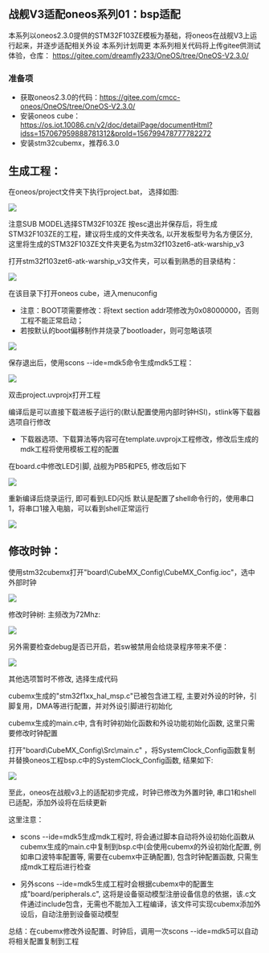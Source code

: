 ## 战舰V3适配oneos系列01：bsp适配
本系列以oneos2.3.0提供的STM32F103ZE模板为基础，将oneos在战舰V3上运行起来，并逐步适配相关外设
本系列计划周更
本系列相关代码将上传gitee供测试体验，仓库：
https://gitee.com/dreamfly233/OneOS/tree/OneOS-V2.3.0/

 ### 准备项
 - 获取oneos2.3.0的代码：https://gitee.com/cmcc-oneos/OneOS/tree/OneOS-V2.3.0/
 - 安装oneos cube：https://os.iot.10086.cn/v2/doc/detailPage/documentHtml?idss=157067959888781312&proId=156799478777782272
 - 安装stm32cubemx，推荐6.3.0



## 生成工程：
在oneos/project文件夹下执行project.bat，
选择如图:


![](figures/project_bat.png)


注意SUB MODEL选择STM32F103ZE
按esc退出并保存后，将生成STM32F103ZE的工程，建议将生成的文件夹改名, 以开发板型号为名方便区分, 这里将生成的STM32F103ZE文件夹更名为stm32f103zet6-atk-warship_v3

打开stm32f103zet6-atk-warship_v3文件夹，可以看到熟悉的目录结构：

![](figures/warship_floder.png)

在该目录下打开oneos cube，进入menuconfig

- 注意：BOOT项需要修改：将text section addr项修改为0x08000000，否则工程不能正常启动；
- 若按默认的boot偏移制作并烧录了bootloader，则可忽略该项

![](figures/boot_config.png)

保存退出后，使用scons --ide=mdk5命令生成mdk5工程：

![](figures/project_generate.png)

双击project.uvprojx打开工程

编译后是可以直接下载进板子运行的(默认配置使用内部时钟HSI)，stlink等下载器选项自行修改
 - 下载器选项、下载算法等内容可在template.uvprojx工程修改，修改后生成的mdk工程将使用模板工程的配置

在board.c中修改LED引脚, 战舰为PB5和PE5, 修改后如下

![](figures/led_config.png)

重新编译后烧录运行, 即可看到LED闪烁
默认是配置了shell命令行的，使用串口1，将串口1接入电脑，可以看到shell正常运行

![](figures/shell.png)


## 修改时钟：

使用stm32cubemx打开"board\CubeMX_Config\CubeMX_Config.ioc"，选中外部时钟

![](figures/cubemx_clock.png)

修改时钟树: 主频改为72Mhz:

![](figures/cubemx_clock_tree.png)

另外需要检查debug是否已开启，若sw被禁用会给烧录程序带来不便：

![](figures/cubemx_debug.png)

其他选项暂时不修改, 选择生成代码

cubemx生成的"stm32f1xx_hal_msp.c"已被包含进工程, 主要对外设的时钟，引脚复用，DMA等进行配置，并对外设引脚进行初始化

cubemx生成的main.c中, 含有时钟初始化函数和外设功能初始化函数, 这里只需要修改时钟配置

打开"board\CubeMX_Config\Src\main.c" ，将SystemClock_Config函数复制并替换oneos工程bsp.c中的SystemClock_Config函数, 结果如下:

![](figures/clock_replace.png)

至此，oneos在战舰v3上的适配初步完成，时钟已修改为外置时钟, 串口1和shell已适配，添加外设将在后续更新

这里注意：
- scons --ide=mdk5生成mdk工程时, 将会通过脚本自动将外设初始化函数从cubemx生成的main.c中复制到bsp.c中(会使用cubemx的外设初始化配置, 例如串口波特率配置等, 需要在cubemx中正确配置), 包含时钟配置函数, 只需生成mdk工程后进行检查

- 另外scons --ide=mdk5生成工程时会根据cubemx中的配置生成"board/peripherals.c", 这将是设备驱动模型注册设备信息的依据，该.c文件通过include包含，无需也不能加入工程编译，该文件可实现cubemx添加外设后，自动注册到设备驱动模型

总结：在cubemx修改外设配置、时钟后，调用一次scons --ide=mdk5可以自动将相关配置复制到工程




